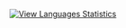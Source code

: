 <p align="center">
  <a href="https://github-readme-generator-tau.vercel.app/language.html?github_username=your_github_username">
    <img src="https://img.shields.io/badge/View_Languages_Statistics-brightgreen" alt="View Languages Statistics">
  </a>
</p>
